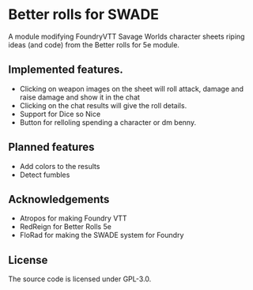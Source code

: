 # Better rolls for SWADE
A module modifying FoundryVTT Savage Worlds character sheets riping ideas (and code) from the Better rolls for 5e module.

## Implemented features.
- Clicking on weapon images on the sheet will roll attack, damage and raise damage and show it in the chat
- Clicking on the chat results will give the roll details.
- Support for Dice so Nice
- Button for relloling spending a character or dm benny.

## Planned features
- Add colors to the results
- Detect fumbles

## Acknowledgements
- Atropos for making Foundry VTT
- RedReign for Better Rolls 5e
- FloRad for making the SWADE system for Foundry

## License
The source code is licensed under GPL-3.0.
